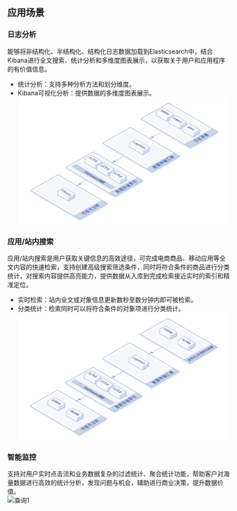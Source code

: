 ## 应用场景
### 日志分析
能够将非结构化、半结构化、结构化日志数据加载到Elasticsearch中，结合Kibana进行全文搜索、统计分析和多维度图表展示，以获取关于用户和应用程序的有价值信息。</br>

- 统计分析：支持多种分析方法和划分维度。</br>
- Kibana可视化分析：提供数据的多维度图表展示。</br>
![查询1](https://github.com/jdcloudcom/cn/blob/Elasticsearch/image/Internet-Middleware/JCS%20for%20Elasticsearch/日志分析场景-01.png)


### 应用/站内搜索
应用/站内搜索是用户获取关键信息的高效途径，可完成电商商品、移动应用等全文内容的快速检索，支持创建高级搜索筛选条件，同时将符合条件的商品进行分类统计，对搜索内容提供高亮能力，提供数据从入库到完成检索接近实时的索引和精准定位。</br>

- 实时检索：站内全文或对象信息更新数秒至数分钟内即可被检索。</br>
- 分类统计：检索同时可以将符合条件的对象项进行分类统计。</br>
![查询1](https://github.com/jdcloudcom/cn/blob/Elasticsearch/image/Internet-Middleware/JCS%20for%20Elasticsearch/站内搜索场景-02.png)
 
### 智能监控
支持对用户实时点击流和业务数据复杂的过滤统计、聚合统计功能，帮助客户对海量数据进行高效的统计分析，发现问题与机会，辅助进行商业决策，提升数据价值。</br>
![查询1](https://github.com/jdcloudcom/cn/blob/Elasticsearch/image/Internet-Middleware/JCS%20for%20Elasticsearch/智能监控新.png)
